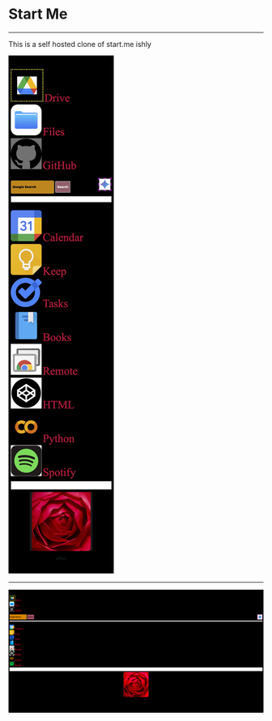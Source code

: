 # Start Me

<hr>

This is a self hosted clone of start.me ishly

![demo1](demo1.JPG)  

<hr>  

![demo2](demo2.png)

